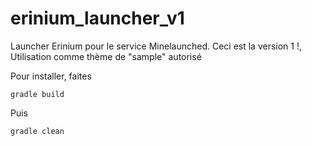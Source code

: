 # erinium_launcher_v1
 Launcher Erinium pour le service Minelaunched. Ceci est la version 1 !, Utilisation comme thème de "sample" autorisé

Pour installer, faites
```
gradle build
```
Puis
```
gradle clean
```
